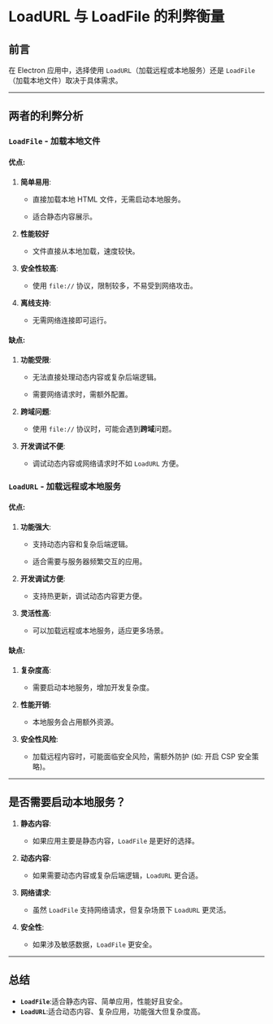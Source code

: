 # LoadURL 与 LoadFile 的利弊衡量

## 前言

在 Electron 应用中，选择使用 `LoadURL`（加载远程或本地服务）还是 `LoadFile`（加载本地文件）取决于具体需求。

---

## 两者的利弊分析

### `LoadFile` - 加载本地文件

####  **优点**:

1. **简单易用**:

   - 直接加载本地 HTML 文件，无需启动本地服务。

   - 适合静态内容展示。

2. **性能较好**
   - 文件直接从本地加载，速度较快。
   
3. **安全性较高**:

   - 使用 `file://` 协议，限制较多，不易受到网络攻击。

4. **离线支持**:

   - 无需网络连接即可运行。

####  **缺点**:

1. **功能受限**:
   - 无法直接处理动态内容或复杂后端逻辑。
   
   - 需要网络请求时，需额外配置。
   
2. **跨域问题**:

   - 使用 `file://` 协议时，可能会遇到**跨域**问题。

3. **开发调试不便**:

   - 调试动态内容或网络请求时不如 `LoadURL` 方便。

### `LoadURL` - 加载远程或本地服务

####  **优点**:

1. **功能强大**:

   - 支持动态内容和复杂后端逻辑。

   - 适合需要与服务器频繁交互的应用。

2. **开发调试方便**:

   - 支持热更新，调试动态内容更方便。

3. **灵活性高**:

   - 可以加载远程或本地服务，适应更多场景。

####  **缺点**:

1. **复杂度高**:

   - 需要启动本地服务，增加开发复杂度。

2. **性能开销**:

   - 本地服务会占用额外资源。

3. **安全性风险**:

   - 加载远程内容时，可能面临安全风险，需额外防护 (如: 开启 CSP 安全策略)。

---

## 是否需要启动本地服务？

1. **静态内容**:

   - 如果应用主要是静态内容，`LoadFile` 是更好的选择。

2. **动态内容**:

   - 如果需要动态内容或复杂后端逻辑，`LoadURL` 更合适。

3. **网络请求**:

   - 虽然 `LoadFile` 支持网络请求，但复杂场景下 `LoadURL` 更灵活。

4. **安全性**:

   - 如果涉及敏感数据，`LoadFile` 更安全。

---

## 总结

- **`LoadFile`**:适合静态内容、简单应用，性能好且安全。
- **`LoadURL`**:适合动态内容、复杂应用，功能强大但复杂度高。
